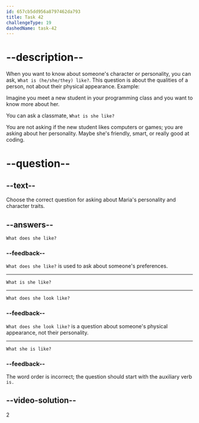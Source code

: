 ```yaml
---
id: 657cb5dd956a8797462da793
title: Task 42
challengeType: 19
dashedName: task-42
---
```


# --description--

When you want to know about someone's character or personality, you can ask, `What is (he/she/they) like?`. This question is about the qualities of a person, not about their physical appearance. Example:

Imagine you meet a new student in your programming class and you want to know more about her.

You can ask a classmate, `What is she like?`

You are not asking if the new student likes computers or games; you are asking about her personality. Maybe she's friendly, smart, or really good at coding.

# --question--

## --text--

Choose the correct question for asking about Maria's personality and character traits.

## --answers--

`What does she like?`

### --feedback--

`What does she like?` is used to ask about someone's preferences.

---

`What is she like?`

---

`What does she look like?`

### --feedback--

`What does she look like?` is a question about someone's physical appearance, not their personality.

---

`What she is like?`

### --feedback--

The word order is incorrect; the question should start with the auxiliary verb `is.`

## --video-solution--

2
